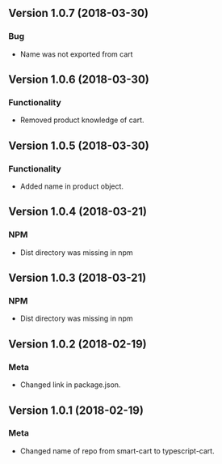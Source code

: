 ## Version 1.0.7 (2018-03-30)
### Bug
* Name was not exported from cart

## Version 1.0.6 (2018-03-30)
### Functionality
* Removed product knowledge of cart.

## Version 1.0.5 (2018-03-30)
### Functionality
* Added name in product object.

## Version 1.0.4 (2018-03-21)
### NPM
* Dist directory was missing in npm

## Version 1.0.3 (2018-03-21)
### NPM
* Dist directory was missing in npm

## Version 1.0.2 (2018-02-19)
### Meta
* Changed link in package.json.

## Version 1.0.1 (2018-02-19)
### Meta
* Changed name of repo from smart-cart to typescript-cart.  